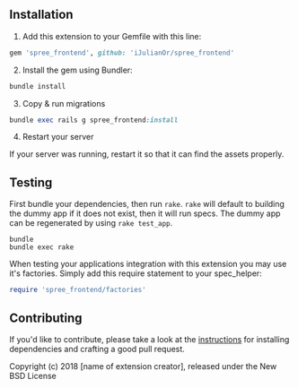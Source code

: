 ## Installation

1. Add this extension to your Gemfile with this line:
  ```ruby
  gem 'spree_frontend', github: 'iJulianOr/spree_frontend'
  ```

2. Install the gem using Bundler:
  ```ruby
  bundle install
  ```

3. Copy & run migrations
  ```ruby
  bundle exec rails g spree_frontend:install
  ```

4. Restart your server

  If your server was running, restart it so that it can find the assets properly.

## Testing

First bundle your dependencies, then run `rake`. `rake` will default to building the dummy app if it does not exist, then it will run specs. The dummy app can be regenerated by using `rake test_app`.

```shell
bundle
bundle exec rake
```

When testing your applications integration with this extension you may use it's factories.
Simply add this require statement to your spec_helper:

```ruby
require 'spree_frontend/factories'
```


## Contributing

If you'd like to contribute, please take a look at the
[instructions](CONTRIBUTING.md) for installing dependencies and crafting a good
pull request.

Copyright (c) 2018 [name of extension creator], released under the New BSD License

